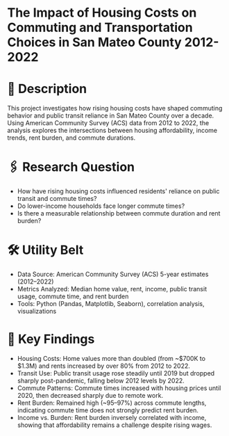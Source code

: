 # The Impact of Housing Costs on Commuting and Transportation Choices in San Mateo County 2012-2022

# 📁 Description
This project investigates how rising housing costs have shaped commuting behavior and public transit reliance in San Mateo County over a decade. Using American Community Survey (ACS) data from 2012 to 2022, the analysis explores the intersections between housing affordability, income trends, rent burden, and commute durations.

# 🖇️ Research Question
- How have rising housing costs influenced residents' reliance on public transit and commute times?
- Do lower-income households face longer commute times?
- Is there a measurable relationship between commute duration and rent burden?

# 🛠️ Utility Belt
- Data Source: American Community Survey (ACS) 5-year estimates (2012–2022)
- Metrics Analyzed: Median home value, rent, income, public transit usage, commute time, and rent burden
- Tools: Python (Pandas, Matplotlib, Seaborn), correlation analysis, visualizations

# 🔬 Key Findings
- Housing Costs: Home values more than doubled (from ~$700K to $1.3M) and rents increased by over 80% from 2012 to 2022.
- Transit Use: Public transit usage rose steadily until 2019 but dropped sharply post-pandemic, falling below 2012 levels by 2022.
- Commute Patterns: Commute times increased with housing prices until 2020, then decreased sharply due to remote work.
- Rent Burden: Remained high (~95–97%) across commute lengths, indicating commute time does not strongly predict rent burden.
- Income vs. Burden: Rent burden inversely correlated with income, showing that affordability remains a challenge despite rising wages.

